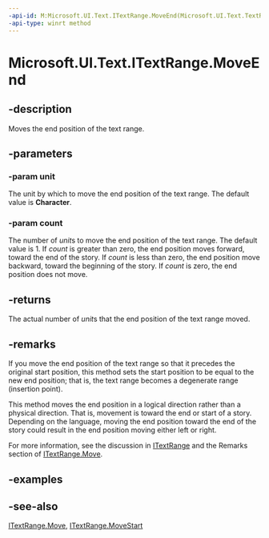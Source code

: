 ```yaml
---
-api-id: M:Microsoft.UI.Text.ITextRange.MoveEnd(Microsoft.UI.Text.TextRangeUnit,System.Int32)
-api-type: winrt method
---
```


<!-- Method syntax
public int MoveEnd(Windows.UI.Text.TextRangeUnit unit, System.Int32 count)
-->

# Microsoft.UI.Text.ITextRange.MoveEnd

## -description
Moves the end position of the text range.

## -parameters
### -param unit
The unit by which to move the end position of the text range. The default value is **Character**.

### -param count
The number of *unit*s to move the end position of the text range. The default value is 1. If *count* is greater than zero, the end position moves forward, toward the end of the story. If *count* is less than zero, the end position move backward, toward the beginning of the story. If *count* is zero, the end position does not move.

## -returns
The actual number of *unit*s that the end position of the text range moved.

## -remarks
If you move the end position of the text range so that it precedes the original start position, this method sets the start position to be equal to the new end position; that is, the text range becomes a degenerate range (insertion point).

This method moves the end position in a logical direction rather than a physical direction. That is, movement is toward the end or start of a story. Depending on the language, moving the end position toward the end of the story could result in the end position moving either left or right.

For more information, see the discussion in [ITextRange](itextrange.md) and the Remarks section of [ITextRange.Move](itextrange_move_557494925.md).

## -examples

## -see-also
[ITextRange.Move](itextrange_move_557494925.md), [ITextRange.MoveStart](itextrange_movestart_1643446878.md)
